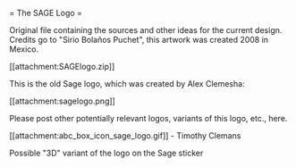 = The SAGE Logo =

Original file containing the sources and other ideas for the current design. Credits go to "Sirio Bolaños Puchet", this artwork was created 2008 in Mexico.

 [[attachment:SAGElogo.zip]]

This is the old Sage logo, which was created by Alex Clemesha:

 [[attachment:sagelogo.png]]

Please post other potentially relevant logos, variants of this logo, etc., here. 

 [[attachment:abc_box_icon_sage_logo.gif]] - Timothy Clemans

Possible "3D" variant of the logo on the Sage sticker
